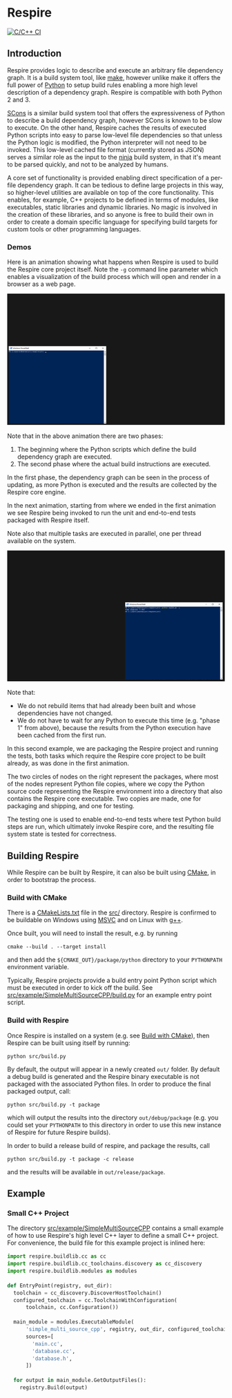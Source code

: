# Respire 

[![C/C++ CI](https://github.com/aabtop/respire/workflows/C/C++%20CI/badge.svg)](https://github.com/aabtop/respire/actions)

## Introduction

Respire provides logic to describe and execute an arbitrary file dependency
graph.  It is a build system tool, like
[make](https://www.gnu.org/software/make/), however unlike make it offers the
full power of [Python](https://www.python.org/) to setup build rules enabling a
more high level description of a dependency graph.  Respire is compatible with
both Python 2 and 3.

[SCons](https://scons.org/) is a similar build system tool that offers the
expressiveness of Python to describe a build dependency graph, however SCons
is known to be slow to execute.  On the other hand, Respire caches the results
of executed Python scripts into easy to parse low-level file dependencies so
that unless the Python logic is modified, the Python interpreter will not need
to be invoked.  This low-level cached file format (currently stored as JSON)
serves a similar role as the input to the [ninja](https://ninja-build.org/)
build system, in that it's meant to be parsed quickly, and not to be analyzed by
humans.

A core set of functionality is provided enabling direct specification of a
per-file dependency graph.  It can be tedious to define large projects in this
way, so higher-level utilities are available on top of the core functionality.
This enables, for example, C++ projects to be defined in terms of modules, like
executables, static libraries and dynamic libraries.  No magic is involved in
the creation of these libraries, and so anyone is free to build their own in
order to create a domain specific language for specifying build targets for
custom tools or other programming languages.

### Demos

Here is an animation showing what happens when Respire is used to build the
Respire core project itself.  Note the `-g` command line parameter which enables
a visualization of the build process which will open and render in a browser
as a web page.

![Animation of Respire's build dependency graph while building.](readme_assets/graph1.gif)

Note that in the above animation there are two phases:

 1. The beginning where the Python scripts which define the build dependency
    graph are executed.
 1. The second phase where the actual build instructions are executed.

In the first phase, the dependency graph can be seen in the process of updating,
as more Python is executed and the results are collected by the Respire core
engine.

In the next animation, starting from where we ended in the first animation we
see Respire being invoked to run the unit and end-to-end tests packaged with
Respire itself.

Note also that multiple tasks are executed in parallel, one per thread available
on the system.

![Animation of Respire's build dependency graph while packaging and testing.](readme_assets/graph23.gif)

Note that:

 * We do not rebuild items that had already been built and whose dependencies
   have not changed.
 * We do not have to wait for any Python to execute this time (e.g. "phase 1"
   from above), because the results from the Python execution have been cached
   from the first run.

In this second example, we are packaging the Respire project and running the
tests, both tasks which require the Respire core project to be built already,
as was done in the first animation.

The two circles of nodes on the right represent the packages, where most of
the nodes represent Python file copies, where we copy the Python source code
representing the Respire environment into a directory that also contains the
Respire core executable.  Two copies are made, one for packaging and shipping,
and one for testing.

The testing one is used to enable end-to-end tests where test Python build steps
are run, which ultimately invoke Respire core, and the resulting file system
state is tested for correctness.

## Building Respire

While Respire can be built by Respire, it can also be built using
[CMake](https://cmake.org/), in order to bootstrap the process.

### Build with CMake

There is a [CMakeLists.txt](src/CMakeLists.txt) file in the [src/](src)
directory.  Respire is confirmed to be buildable on Windows using
[MSVC](https://visualstudio.microsoft.com/vs/features/cplusplus/) and on
Linux with [g++](https://gcc.gnu.org/).

Once built, you will need to install the result, e.g. by running

```
cmake --build . --target install
```

and then add the `${CMAKE_OUT}/package/python` directory to your `PYTHONPATH`
environment variable.

Typically, Respire projects provide a build entry point Python script which
must be executed in order to kick off the build.  See
[src/example/SimpleMultiSourceCPP/build.py](src/example/SimpleMultiSourceCPP/build.py)
for an example entry point script.

### Build with Respire

Once Respire is installed on a system (e.g. see
[Build with CMake](#Build-With-CMake)), then Respire can be built using itself
by running:

```
python src/build.py
```

By default, the output will appear in a newly created `out/` folder. By default
a debug build is generated and the Respire binary executable is not packaged
with the associated Python files.  In order to produce the final packaged
output, call:

```
python src/build.py -t package
```

which will output the results into the directory `out/debug/package` (e.g. you
could set your `PYTHONPATH` to this directory in order to use this new instance
of Respire for future Respire builds).

In order to build a release build of respire, and package the results, call

```
python src/build.py -t package -c release
```

and the results will be available in `out/release/package`.

## Example

### Small C++ Project

The directory
[src/example/SimpleMultiSourceCPP](src/example/SimpleMultiSourceCPP) contains
a small example of how to use Respire's high level C++ layer to define a
small C++ project.  For convenience, the build file for this example project
is inlined here:

```python
import respire.buildlib.cc as cc 
import respire.buildlib.cc_toolchains.discovery as cc_discovery
import respire.buildlib.modules as modules

def EntryPoint(registry, out_dir):
  toolchain = cc_discovery.DiscoverHostToolchain()
  configured_toolchain = cc.ToolchainWithConfiguration(
      toolchain, cc.Configuration())

  main_module = modules.ExecutableModule(
      'simple_multi_source_cpp', registry, out_dir, configured_toolchain,
      sources=[
        'main.cc',
        'database.cc',
        'database.h',
      ])

  for output in main_module.GetOutputFiles():
    registry.Build(output)
```